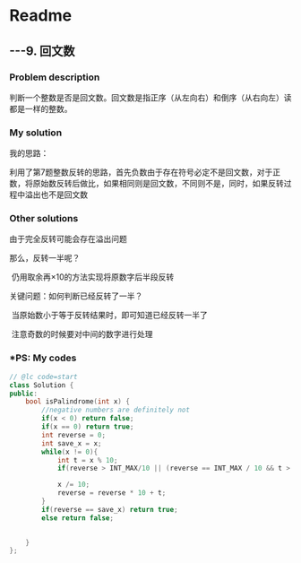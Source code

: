# Readme

## 	---9. 回文数

### Problem description

判断一个整数是否是回文数。回文数是指正序（从左向右）和倒序（从右向左）读都是一样的整数。

### My solution

我的思路：

​	利用了第7题整数反转的思路，首先负数由于存在符号必定不是回文数，对于正数，将原始数反转后做比，如果相同则是回文数，不同则不是，同时，如果反转过程中溢出也不是回文数

### Other solutions

由于完全反转可能会存在溢出问题

那么，反转一半呢？

​	仍用取余再×10的方法实现将原数字后半段反转

关键问题：如何判断已经反转了一半？

​	当原始数小于等于反转结果时，即可知道已经反转一半了

​	注意奇数的时候要对中间的数字进行处理

### *PS: My codes

```c++
// @lc code=start
class Solution {
public:
    bool isPalindrome(int x) {
        //negative numbers are definitely not 
        if(x < 0) return false;
        if(x == 0) return true;
        int reverse = 0;
        int save_x = x;
        while(x != 0){
            int t = x % 10;
            if(reverse > INT_MAX/10 || (reverse == INT_MAX / 10 && t > 7)) return false;

            x /= 10;
            reverse = reverse * 10 + t;
        }
        if(reverse == save_x) return true;
        else return false;
    

    }
};
```

